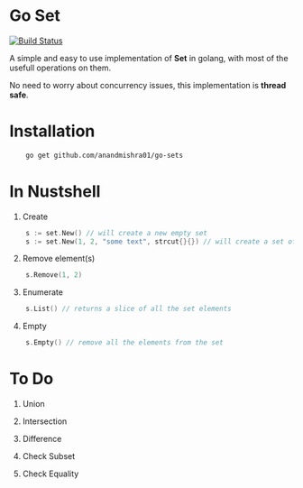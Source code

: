 # Go Set 

[![Build Status](https://travis-ci.org/anandmishra01/go-sets.svg?branch=master)](https://travis-ci.org/anandmishra01/go-sets)

A simple and easy to use implementation of **Set** in golang, with most of the usefull operations on them. 

No need to worry about concurrency issues, this implementation is **thread safe**.

# Installation

```sh
    go get github.com/anandmishra01/go-sets
```

# In Nustshell

1. Create

```go
    s := set.New() // will create a new empty set
    s := set.New(1, 2, "some text", strcut{}{}) // will create a set of few objects
```

2. Remove element(s)

```go
    s.Remove(1, 2)
```

3. Enumerate

```go
    s.List() // returns a slice of all the set elements
```

4. Empty

```go
    s.Empty() // remove all the elements from the set
```

# To Do

1. Union

2. Intersection

3. Difference

4. Check Subset

5. Check Equality
